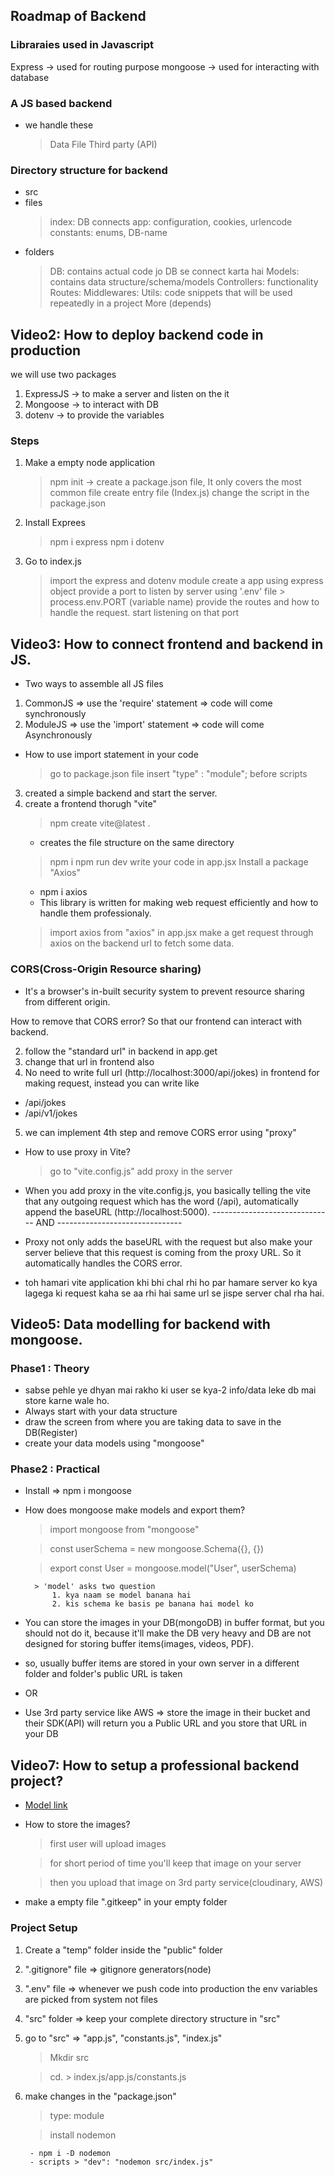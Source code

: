 ## Roadmap of Backend
### Libraraies used in Javascript
Express -> used for routing purpose
mongoose -> used for interacting with database

### A JS based backend
- we handle these 
    > Data
    > File
    > Third party (API)

### Directory structure for backend
- src
- files
    > index: DB connects
    > app: configuration, cookies, urlencode
    > constants: enums, DB-name
- folders
    > DB: contains actual code jo DB se connect karta hai 
    > Models: contains data structure/schema/models
    > Controllers: functionality
    > Routes: 
    > Middlewares: 
    > Utils: code snippets that will be used repeatedly in a project
    > More (depends)

## Video2: How to deploy backend code in production

we will use two packages 
1. ExpressJS -> to make a server and listen on the it
2. Mongoose -> to interact with DB
3. dotenv -> to provide the variables

### Steps
1. Make a empty node application

    > npm init -> create a package.json file, It only covers the most common file
    > create entry file (Index.js)
    > change the script in the package.json

2. Install Exprees
    > npm i express
    > npm i dotenv

3. Go to index.js
    > import the express and dotenv module
    > create a app using express object
    > provide a port to listen by server using '.env' file
        > process.env.PORT (variable name)
    > provide the routes and how to handle the request.
    > start listening on that port

## Video3: How to connect frontend and backend in JS.

- Two ways to assemble all JS files
1. CommonJS => use the 'require' statement => code will come synchronously
2. ModuleJS => use the 'import' statement => code will come Asynchronously

- How to use import statement in your code
    > go to package.json file 
    > insert "type" : "module"; before scripts

3. created a simple backend and start the server.
4. create a frontend thorugh "vite"
    > npm create vite@latest .
    - creates the file structure on the same directory
    > npm i 
    > npm run dev
    > write your code in app.jsx
    > Install a package "Axios"
    - npm i axios 
    - This library is written for making web request efficiently and how to handle them professionaly.
    > import axios from "axios" in app.jsx
    > make a get request through axios on the backend url to fetch some data. 

### CORS(Cross-Origin Resource sharing)
- It's a browser's in-built security system to prevent resource sharing from different origin.

How to remove that CORS error? So that our frontend can interact with backend. 
<!-- 1. whitelist the frontend url in backend -->
2. follow the "standard url" in backend in app.get
3. change that url in frontend also
4. No need to write full url (http://localhost:3000/api/jokes) in frontend for making request, instead you can write like 
- /api/jokes
- /api/v1/jokes
5. we can implement 4th step and remove CORS error using "proxy"
- How to use proxy in Vite?
    > go to "vite.config.js"
    > add proxy in the server
- When you add proxy in the vite.config.js, you basically telling the vite that any outgoing request which has the word (/api), automatically append the baseURL (http://localhost:5000). 
------------------------------ AND -------------------------------
- Proxy not only adds the baseURL with the request but also make your server believe that this request is coming from the proxy URL. So it automatically handles the CORS error.

- toh hamari vite application khi bhi chal rhi ho par hamare server ko kya lagega ki request kaha se aa rhi hai same url se jispe server chal rha hai.

## Video5: Data modelling for backend with mongoose.
### Phase1 : Theory
- sabse pehle ye dhyan mai rakho ki user se kya-2 info/data leke db mai store karne wale ho. 
- Always start with your data structure
- draw the screen from where you are taking data to save in the DB(Register)
- create your data models using "mongoose"

### Phase2 : Practical
- Install => npm i mongoose
- How does mongoose make models and export them?

    > import mongoose from "mongoose"

    > const userSchema = new mongoose.Schema({}, {})

    > export const User = mongoose.model("User", userSchema)
        
        > 'model' asks two question 
            1. kya naam se model banana hai
            2. kis schema ke basis pe banana hai model ko

- You can store the images in your DB(mongoDB) in buffer format, but you should not do it, because it'll make the DB very heavy and DB are not designed for storing buffer items(images, videos, PDF).

- so, usually buffer items are stored in your own server in a different folder and folder's public URL is taken 
- OR
- Use 3rd party service like AWS => store the image in their bucket and their SDK(API) will return you a Public URL and you store that URL in your DB
        
## Video7: How to setup a professional backend project?

- [Model link](https://app.eraser.io/workspace/YtPqZ1VogxGy1jzIDkzj)

- How to store the images?

    > first user will upload images

    > for short period of time you'll keep that image on your server

    > then you upload that image on 3rd party service(cloudinary, AWS)
        
- make a empty file ".gitkeep" in your empty folder

### Project Setup

1. Create a "temp" folder inside the "public" folder
2. ".gitignore" file => gitignore generators(node)
3. ".env" file => whenever we push code into production the env variables are picked from system not files
4. "src" folder => keep your complete directory structure in "src"
5. go to "src" => "app.js", "constants.js", "index.js"

    > Mkdir src

    > cd. > index.js/app.js/constants.js
6. make changes in the "package.json"

    > type: module

    > install nodemon 
        
        - npm i -D nodemon
        - scripts > "dev": "nodemon src/index.js"
        


